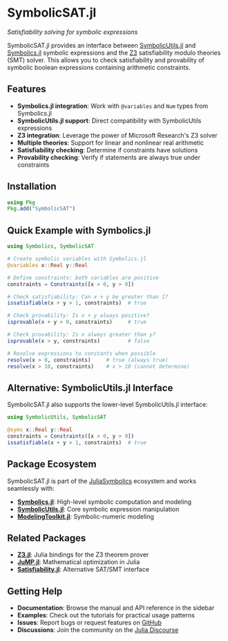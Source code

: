 # SymbolicSAT.jl

*Satisfiability solving for symbolic expressions*

SymbolicSAT.jl provides an interface between [SymbolicUtils.jl](https://github.com/JuliaSymbolics/SymbolicUtils.jl) and [Symbolics.jl](https://github.com/JuliaSymbolics/Symbolics.jl) symbolic expressions and the [Z3](https://github.com/Z3Prover/z3) satisfiability modulo theories (SMT) solver. This allows you to check satisfiability and provability of symbolic boolean expressions containing arithmetic constraints.

## Features

- **Symbolics.jl integration**: Work with `@variables` and `Num` types from Symbolics.jl
- **SymbolicUtils.jl support**: Direct compatibility with SymbolicUtils expressions
- **Z3 integration**: Leverage the power of Microsoft Research's Z3 solver  
- **Multiple theories**: Support for linear and nonlinear real arithmetic
- **Satisfiability checking**: Determine if constraints have solutions
- **Provability checking**: Verify if statements are always true under constraints

## Installation

```julia
using Pkg
Pkg.add("SymbolicSAT")
```

## Quick Example with Symbolics.jl

```julia
using Symbolics, SymbolicSAT

# Create symbolic variables with Symbolics.jl
@variables x::Real y::Real

# Define constraints: both variables are positive
constraints = Constraints([x > 0, y > 0])

# Check satisfiability: Can x + y be greater than 1?
issatisfiable(x + y > 1, constraints)  # true

# Check provability: Is x + y always positive?
isprovable(x + y > 0, constraints)     # true

# Check provability: Is x always greater than y?
isprovable(x > y, constraints)         # false

# Resolve expressions to constants when possible
resolve(x > 0, constraints)     # true (always true)
resolve(x > 10, constraints)    # x > 10 (cannot determine)
```

## Alternative: SymbolicUtils.jl Interface

SymbolicSAT.jl also supports the lower-level SymbolicUtils.jl interface:

```julia
using SymbolicUtils, SymbolicSAT

@syms x::Real y::Real
constraints = Constraints([x > 0, y > 0])
issatisfiable(x + y > 1, constraints)  # true
```

## Package Ecosystem

SymbolicSAT.jl is part of the [JuliaSymbolics](https://github.com/JuliaSymbolics) ecosystem and works seamlessly with:

- **[Symbolics.jl](https://github.com/JuliaSymbolics/Symbolics.jl)**: High-level symbolic computation and modeling
- **[SymbolicUtils.jl](https://github.com/JuliaSymbolics/SymbolicUtils.jl)**: Core symbolic expression manipulation
- **[ModelingToolkit.jl](https://github.com/SciML/ModelingToolkit.jl)**: Symbolic-numeric modeling

## Related Packages

- **[Z3.jl](https://github.com/ahumenberger/Z3.jl)**: Julia bindings for the Z3 theorem prover
- **[JuMP.jl](https://github.com/jump-dev/JuMP.jl)**: Mathematical optimization in Julia
- **[Satisfiability.jl](https://github.com/elsoroka/Satisfiability.jl)**: Alternative SAT/SMT interface

## Getting Help

- **Documentation**: Browse the manual and API reference in the sidebar
- **Examples**: Check out the tutorials for practical usage patterns
- **Issues**: Report bugs or request features on [GitHub](https://github.com/JuliaSymbolics/SymbolicSAT.jl/issues)
- **Discussions**: Join the community on the [Julia Discourse](https://discourse.julialang.org/)